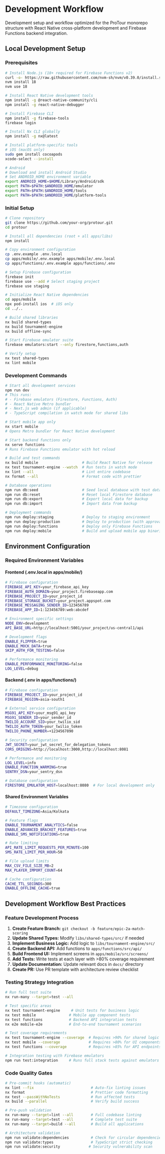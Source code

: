 # Development Workflow

Development setup and workflow optimized for the ProTour monorepo structure with React Native cross-platform development and Firebase Functions backend integration.

## Local Development Setup

### Prerequisites
```bash
# Install Node.js (18+ required for Firebase Functions v2)
curl -o- https://raw.githubusercontent.com/nvm-sh/nvm/v0.39.0/install.sh | bash
nvm install 18
nvm use 18

# Install React Native development tools
npm install -g @react-native-community/cli
npm install -g react-native-debugger

# Install Firebase CLI
npm install -g firebase-tools
firebase login

# Install Nx CLI globally
npm install -g nx@latest

# Install platform-specific tools
# iOS (macOS only)
sudo gem install cocoapods
xcode-select --install

# Android
# Download and install Android Studio
# Set ANDROID_HOME environment variable
export ANDROID_HOME=$HOME/Library/Android/sdk
export PATH=$PATH:$ANDROID_HOME/emulator
export PATH=$PATH:$ANDROID_HOME/tools
export PATH=$PATH:$ANDROID_HOME/platform-tools
```

### Initial Setup
```bash
# Clone repository
git clone https://github.com/your-org/protour.git
cd protour

# Install all dependencies (root + all apps/libs)
npm install

# Copy environment configuration
cp .env.example .env.local
cp apps/mobile/.env.example apps/mobile/.env.local
cp apps/functions/.env.example apps/functions/.env

# Setup Firebase configuration
firebase init
firebase use --add # Select staging project
firebase use staging

# Initialize React Native dependencies
cd apps/mobile
npx pod-install ios  # iOS only
cd ../..

# Build shared libraries
nx build shared-types
nx build tournament-engine
nx build offline-sync

# Start Firebase emulator suite
firebase emulators:start --only firestore,functions,auth

# Verify setup
nx test shared-types
nx lint mobile
```

### Development Commands
```bash
# Start all development services
npm run dev
# This runs:
# - Firebase emulators (Firestore, Functions, Auth)
# - React Native Metro bundler  
# - Next.js web admin (if applicable)
# - TypeScript compilation in watch mode for shared libs

# Start mobile app only
nx start mobile
# Opens Metro bundler for React Native development

# Start backend functions only  
nx serve functions
# Runs Firebase Functions emulator with hot reload

# Build and test commands
nx build mobile                    # Build React Native for release
nx test tournament-engine --watch  # Run tests in watch mode
nx lint --all                      # Lint entire codebase
nx format --all                    # Format code with prettier

# Database operations
npm run db:seed                    # Seed local database with test data
npm run db:reset                   # Reset local Firestore database
npm run db:export                  # Export local data for backup
npm run db:import                  # Import data from backup

# Deployment commands
npm run deploy:staging             # Deploy to staging environment
npm run deploy:production          # Deploy to production (with approval gates)
npm run deploy:functions           # Deploy only Firebase Functions
npm run deploy:mobile              # Build and upload mobile app binaries
```

## Environment Configuration

### Required Environment Variables

#### Frontend (.env.local in apps/mobile/)
```bash
# Firebase configuration
FIREBASE_API_KEY=your_firebase_api_key
FIREBASE_AUTH_DOMAIN=your_project.firebaseapp.com
FIREBASE_PROJECT_ID=your_project_id
FIREBASE_STORAGE_BUCKET=your_project.appspot.com
FIREBASE_MESSAGING_SENDER_ID=123456789
FIREBASE_APP_ID=1:123456789:web:abcdef

# Environment specific settings
NODE_ENV=development
API_BASE_URL=http://localhost:5001/your_project/us-central1/api

# Development flags
ENABLE_FLIPPER=true
ENABLE_MOCK_DATA=true
SKIP_AUTH_FOR_TESTING=false

# Performance monitoring
ENABLE_PERFORMANCE_MONITORING=false
LOG_LEVEL=debug
```

#### Backend (.env in apps/functions/)
```bash
# Firebase configuration
FIREBASE_PROJECT_ID=your_project_id
FIREBASE_REGION=asia-south1

# External service configuration
MSG91_API_KEY=your_msg91_api_key
MSG91_SENDER_ID=your_sender_id
TWILIO_ACCOUNT_SID=your_twilio_sid
TWILIO_AUTH_TOKEN=your_twilio_token
TWILIO_PHONE_NUMBER=+1234567890

# Security configuration
JWT_SECRET=your_jwt_secret_for_delegation_tokens
CORS_ORIGINS=http://localhost:3000,http://localhost:8081

# Performance and monitoring
LOG_LEVEL=info
ENABLE_FUNCTION_WARMING=true
SENTRY_DSN=your_sentry_dsn

# Database configuration  
FIRESTORE_EMULATOR_HOST=localhost:8080  # For local development only
```

#### Shared Environment Variables
```bash
# Timezone configuration
DEFAULT_TIMEZONE=Asia/Kolkata

# Feature flags
ENABLE_TOURNAMENT_ANALYTICS=false
ENABLE_ADVANCED_BRACKET_FEATURES=true
ENABLE_SMS_NOTIFICATIONS=true

# Rate limiting
API_RATE_LIMIT_REQUESTS_PER_MINUTE=100
SMS_RATE_LIMIT_PER_HOUR=50

# File upload limits
MAX_CSV_FILE_SIZE_MB=2
MAX_PLAYER_IMPORT_COUNT=64

# Cache configuration  
CACHE_TTL_SECONDS=300
ENABLE_OFFLINE_CACHE=true
```

## Development Workflow Best Practices

### Feature Development Process
1. **Create Feature Branch:** `git checkout -b feature/epic-2a-match-scoring`
2. **Update Shared Types:** Modify `libs/shared-types/src/` if needed
3. **Implement Business Logic:** Add logic to `libs/tournament-engine/src/`
4. **Create Backend API:** Add functions to `apps/functions/src/api/`
5. **Build Frontend UI:** Implement screens in `apps/mobile/src/screens/`
6. **Add Tests:** Write tests at each layer with >80% coverage requirement
7. **Update Documentation:** Update relevant docs in `docs/` directory
8. **Create PR:** Use PR template with architecture review checklist

### Testing Strategy Integration
```bash
# Run full test suite
nx run-many --target=test --all

# Test specific areas
nx test tournament-engine     # Unit tests for business logic
nx test mobile               # Mobile app component tests  
nx test functions            # Backend API integration tests
nx e2e mobile-e2e            # End-to-end tournament scenarios

# Test coverage requirements
nx test tournament-engine --coverage  # Requires >90% for shared logic
nx test mobile --coverage             # Requires >80% for UI components
nx test functions --coverage          # Requires >85% for API endpoints

# Integration testing with Firebase emulators
npm run test:integration     # Runs full stack tests against emulators
```

### Code Quality Gates
```bash
# Pre-commit hooks (automatic)
nx lint --fix                          # Auto-fix linting issues
nx format                              # Prettier code formatting  
nx test --passWithNoTests              # Run affected tests
nx build --parallel                    # Verify build success

# Pre-push validation
nx run-many --target=lint --all        # Full codebase linting
nx run-many --target=test --all        # Complete test suite
nx run-many --target=build --all       # Build all applications

# Architecture validation
npm run validate:dependencies          # Check for circular dependencies
npm run validate:types                 # TypeScript strict checking
npm run validate:security             # Security vulnerability scan
```
